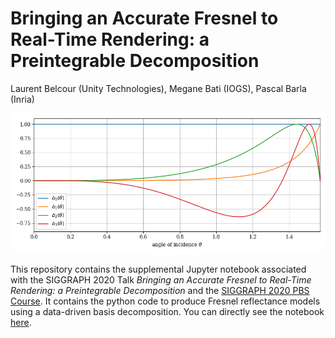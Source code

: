 # Bringing an Accurate Fresnel to Real-Time Rendering: a Preintegrable Decomposition

Laurent Belcour (Unity Technologies), Megane Bati (IOGS), Pascal Barla (Inria)

![A Fresnel Decomposition](https://github.com/belcour/sig2020_fresnel_decomposition/blob/master/images/basis.png?raw=true)

This repository contains the supplemental Jupyter notebook associated with the SIGGRAPH 2020 Talk *Bringing an Accurate Fresnel to Real-Time Rendering: a Preintegrable Decomposition* and the [SIGGRAPH 2020 PBS Course](https://blog.selfshadow.com/publications/s2020-shading-course/). It contains the python code to produce Fresnel reflectance models using a data-driven basis decomposition. You can directly see the notebook [here](https://github.com/belcour/sig2020_fresnel_decomposition/blob/master/notebook.ipynb).
